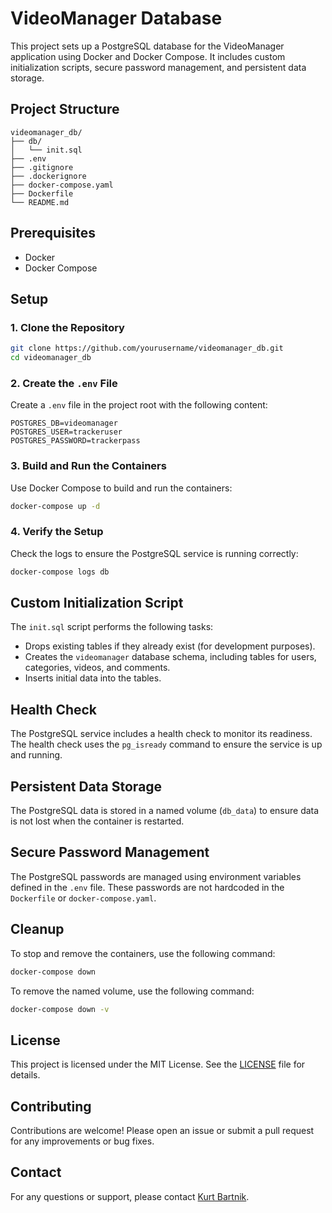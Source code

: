 # VideoManager Database

This project sets up a PostgreSQL database for the VideoManager application using Docker and Docker Compose. It includes custom initialization scripts, secure password management, and persistent data storage.

## Project Structure

```
videomanager_db/
├── db/
│   └── init.sql
├── .env
├── .gitignore
├── .dockerignore
├── docker-compose.yaml
├── Dockerfile
└── README.md
```

## Prerequisites

- Docker
- Docker Compose

## Setup

### 1. Clone the Repository

```sh
git clone https://github.com/yourusername/videomanager_db.git
cd videomanager_db
```

### 2. Create the `.env` File

Create a `.env` file in the project root with the following content:

```env
POSTGRES_DB=videomanager
POSTGRES_USER=trackeruser
POSTGRES_PASSWORD=trackerpass
```

### 3. Build and Run the Containers

Use Docker Compose to build and run the containers:

```sh
docker-compose up -d
```

### 4. Verify the Setup

Check the logs to ensure the PostgreSQL service is running correctly:

```sh
docker-compose logs db
```

## Custom Initialization Script

The `init.sql` script performs the following tasks:

- Drops existing tables if they already exist (for development purposes).
- Creates the `videomanager` database schema, including tables for users, categories, videos, and comments.
- Inserts initial data into the tables.

## Health Check

The PostgreSQL service includes a health check to monitor its readiness. The health check uses the `pg_isready` command to ensure the service is up and running.

## Persistent Data Storage

The PostgreSQL data is stored in a named volume (`db_data`) to ensure data is not lost when the container is restarted.

## Secure Password Management

The PostgreSQL passwords are managed using environment variables defined in the `.env` file. These passwords are not hardcoded in the `Dockerfile` or `docker-compose.yaml`.

## Cleanup

To stop and remove the containers, use the following command:

```sh
docker-compose down
```

To remove the named volume, use the following command:

```sh
docker-compose down -v
```

## License

This project is licensed under the MIT License. See the [LICENSE](LICENSE) file for details.

## Contributing

Contributions are welcome! Please open an issue or submit a pull request for any improvements or bug fixes.

## Contact

For any questions or support, please contact [Kurt Bartnik](mailto:kbartnik@gmail.com).
